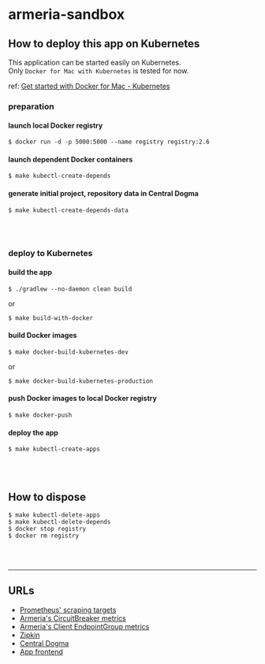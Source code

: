 # armeria-sandbox

## How to deploy this app on Kubernetes

This application can be started easily on Kubernetes.  
Only `Docker for Mac with Kubernetes` is tested for now.

ref: [Get started with Docker for Mac - Kubernetes](https://docs.docker.com/docker-for-mac/#kubernetes)

### preparation

#### launch local Docker registry

```
$ docker run -d -p 5000:5000 --name registry registry:2.6
```

#### launch dependent Docker containers

```
$ make kubectl-create-depends
```

#### generate initial project, repository data in Central Dogma

```
$ make kubectl-create-depends-data
```

<br>
<br>

### deploy to Kubernetes

#### build the app

```
$ ./gradlew --no-daemon clean build
```

or

```
$ make build-with-docker
```

#### build Docker images

```
$ make docker-build-kubernetes-dev
```

or

```
$ make docker-build-kubernetes-production
```

#### push Docker images to local Docker registry

```
$ make docker-push
```

#### deploy the app

```
$ make kubectl-create-apps
```

<br>
<br>

## How to dispose

```
$ make kubectl-delete-apps
$ make kubectl-delete-depends
$ docker stop registry
$ docker rm registry
```

<br>
<br>

---

## URLs

- [Prometheus' scraping targets](http://localhost:30000/targets)
- [Armeria's CircuitBreaker metrics](http://localhost:30000/graph?g0.range_input=1h&g0.expr=armeria_client_circuitBreaker_requests&g0.tab=0&g1.range_input=1h&g1.expr=irate(armeria_client_circuitBreaker_transitions_total%5B1m%5D)&g1.tab=0&g2.range_input=1h&g2.expr=irate(armeria_client_circuitBreaker_rejectedRequests_total%5B1m%5D)&g2.tab=0)
- [Armeria's Client EndpointGroup metrics](http://localhost:30000/graph?g0.range_input=1h&g0.expr=armeria_client_endpointGroup_count&g0.tab=0&g1.range_input=1h&g1.expr=armeria_client_endpointGroup_healthy&g1.tab=0)
- [Zipkin](http://localhost:30001/zipkin/?serviceName=frontend&spanName=all&lookback=3600000&startTs=1541703780415&endTs=1541707380415&annotationQuery=&minDuration=&limit=10&sortOrder=timestamp-desc)
- [Central Dogma](http://localhost:30002/#/projects/armeriaSandbox/repos/apiServers)
- [App frontend](http://localhost:31000/hello/foo)
